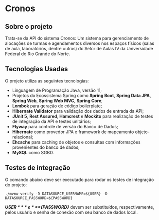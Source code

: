 # Cronos

## Sobre o projeto

Trata-se da API do sistema Cronos: Um sistema para gerenciamento de alocações de turmas e agendamentos diversos nos espaços físicos (salas de aula, laboratórios, dentre outros) do Setor de Aulas IV da Universidade Federal do Rio Grande do Norte.

## Tecnologias Usadas

O projeto utiliza as seguintes tecnologias:

- Linguagem de Programação Java, versão 11;
- Projetos do Ecossistema Spring como **Spring Boot**, **Spring Data JPA**, **Spring Web**, **Spring Web MVC**, **Spring Core**;
- **Lombok** para geração de código boilerplate;
- **Hibernate Validator** para validação dos dados de entrada da API;
- **JUnit 5**, **Rest Assured**, **Hamcrest** e **Mockito** para realização de testes de integração da API e testes unitários;
- **Flyway** para controle de versão do Banco de Dados;
- **Hibernate** como provedor JPA e framework de mapeamento objeto-relacional;
- **Ehcache** para caching de objetos e consultas com informações provenientes do banco de dados;
- **MySQL** como SGBD.

## Testes de integração

O comando abaixo deve ser executado para rodar os testes de integração do projeto:

`./mvnw verify -D DATASOURCE_USERNAME=${USER} -D DATASOURCE_PASSWORD=${PASSWORD}`

***${USER}*** e  ***${PASSWORD}*** devem ser substituídos, respectivamente, pelos usuário e senha de conexão com seu banco de dados local.